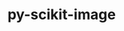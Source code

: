 ---
title: "py-scikit-image"
layout: cache
categories: [package, develop]
meta: {"compilers": ["gcc@11.1.0", "gcc@11.4.0"], "num_specs": 24, "num_specs_by_stack": {"data-vis-sdk": 8, "e4s": 16, "root": 24}, "oss": ["ubuntu20.04", "ubuntu22.04"], "platforms": ["linux"], "stacks": ["data-vis-sdk", "e4s", "root"], "targets": ["x86_64_v3"], "versions": ["0.25.2"]}
spec_details: [{"compiler": "gcc@11.1.0", "hash": "4khg6m52wxuou5i56elbk6vcslxjl4z7", "os": "ubuntu20.04", "platform": "linux", "size": "-", "stacks": ["data-vis-sdk", "root"], "target": "x86_64_v3", "variants": ["build_system=python_pip"], "versions": ["0.25.2"]}, {"compiler": "gcc@11.4.0", "hash": "56242bu22rnlm5pnye4fd2xgutkpnez3", "os": "ubuntu22.04", "platform": "linux", "size": "-", "stacks": ["e4s", "root"], "target": "x86_64_v3", "variants": ["build_system=python_pip"], "versions": ["0.25.2"]}, {"compiler": "gcc@11.4.0", "hash": "62ixpgl7dd4pcrnekbdcki6z7d2v5x77", "os": "ubuntu22.04", "platform": "linux", "size": "-", "stacks": ["e4s", "root"], "target": "x86_64_v3", "variants": ["build_system=python_pip"], "versions": ["0.25.2"]}, {"compiler": "gcc@11.4.0", "hash": "eansdhq3ioylptmr7f4bvvwt4s7aouvg", "os": "ubuntu22.04", "platform": "linux", "size": "-", "stacks": ["e4s", "root"], "target": "x86_64_v3", "variants": ["build_system=python_pip"], "versions": ["0.25.2"]}, {"compiler": "gcc@11.1.0", "hash": "f4nyk7r7d2e43eegc2277qvghtbklzoe", "os": "ubuntu20.04", "platform": "linux", "size": "-", "stacks": ["data-vis-sdk", "root"], "target": "x86_64_v3", "variants": ["build_system=python_pip"], "versions": ["0.25.2"]}, {"compiler": "gcc@11.4.0", "hash": "gu5o6t3f4dha7d3b5chrn6kj6yzclupe", "os": "ubuntu22.04", "platform": "linux", "size": "-", "stacks": ["e4s", "root"], "target": "x86_64_v3", "variants": ["build_system=python_pip"], "versions": ["0.25.2"]}, {"compiler": "gcc@11.1.0", "hash": "h4hjedpu6ewev4cwrflsqvakxvhpg64l", "os": "ubuntu20.04", "platform": "linux", "size": "-", "stacks": ["data-vis-sdk", "root"], "target": "x86_64_v3", "variants": ["build_system=python_pip"], "versions": ["0.25.2"]}, {"compiler": "gcc@11.4.0", "hash": "hujfziehlatejp5uq52plt232etxikte", "os": "ubuntu22.04", "platform": "linux", "size": "-", "stacks": ["e4s", "root"], "target": "x86_64_v3", "variants": ["build_system=python_pip"], "versions": ["0.25.2"]}, {"compiler": "gcc@11.4.0", "hash": "i7p3asrm2z2dsy3gtwv4mtvwi5f6qedz", "os": "ubuntu22.04", "platform": "linux", "size": "-", "stacks": ["e4s", "root"], "target": "x86_64_v3", "variants": ["build_system=python_pip"], "versions": ["0.25.2"]}, {"compiler": "gcc@11.4.0", "hash": "kal7ophywlwc767pg3priuunie7mudvx", "os": "ubuntu22.04", "platform": "linux", "size": "-", "stacks": ["e4s", "root"], "target": "x86_64_v3", "variants": ["build_system=python_pip"], "versions": ["0.25.2"]}, {"compiler": "gcc@11.1.0", "hash": "kn2o2ye5qinljrze77n7h7evoc2hk7vd", "os": "ubuntu20.04", "platform": "linux", "size": "-", "stacks": ["data-vis-sdk", "root"], "target": "x86_64_v3", "variants": ["build_system=python_pip"], "versions": ["0.25.2"]}, {"compiler": "gcc@11.4.0", "hash": "oi7e2ntwflwoas2pbkggs6n67paacutt", "os": "ubuntu22.04", "platform": "linux", "size": "-", "stacks": ["e4s", "root"], "target": "x86_64_v3", "variants": ["build_system=python_pip"], "versions": ["0.25.2"]}, {"compiler": "gcc@11.4.0", "hash": "onhx2g4ahev574wy6jgiibhaw3wqcldm", "os": "ubuntu22.04", "platform": "linux", "size": "-", "stacks": ["e4s", "root"], "target": "x86_64_v3", "variants": ["build_system=python_pip"], "versions": ["0.25.2"]}, {"compiler": "gcc@11.4.0", "hash": "pqsc74bsrmg4pmq47rtmwpz3z5psfc27", "os": "ubuntu22.04", "platform": "linux", "size": "-", "stacks": ["e4s", "root"], "target": "x86_64_v3", "variants": ["build_system=python_pip"], "versions": ["0.25.2"]}, {"compiler": "gcc@11.4.0", "hash": "qj556zygwx6eyj4rqdmqawmgujj4k3fh", "os": "ubuntu22.04", "platform": "linux", "size": "-", "stacks": ["e4s", "root"], "target": "x86_64_v3", "variants": ["build_system=python_pip"], "versions": ["0.25.2"]}, {"compiler": "gcc@11.1.0", "hash": "qry6bc7enyp4jeuuxw6k3okymzma7wrd", "os": "ubuntu20.04", "platform": "linux", "size": "-", "stacks": ["data-vis-sdk", "root"], "target": "x86_64_v3", "variants": ["build_system=python_pip"], "versions": ["0.25.2"]}, {"compiler": "gcc@11.1.0", "hash": "rpe7ukh4nuysndfjn5w5bwixmg3mznn4", "os": "ubuntu20.04", "platform": "linux", "size": "-", "stacks": ["data-vis-sdk", "root"], "target": "x86_64_v3", "variants": ["build_system=python_pip"], "versions": ["0.25.2"]}, {"compiler": "gcc@11.4.0", "hash": "tqzlijm7nyi56shdrijobvlsqu6xp7or", "os": "ubuntu22.04", "platform": "linux", "size": "-", "stacks": ["e4s", "root"], "target": "x86_64_v3", "variants": ["build_system=python_pip"], "versions": ["0.25.2"]}, {"compiler": "gcc@11.1.0", "hash": "viwkhom45m65oyjnvjh4mui6vyxrc2qz", "os": "ubuntu20.04", "platform": "linux", "size": "-", "stacks": ["data-vis-sdk", "root"], "target": "x86_64_v3", "variants": ["build_system=python_pip"], "versions": ["0.25.2"]}, {"compiler": "gcc@11.4.0", "hash": "w7325df73vxnj3ddvzuxdxlrc2q7pojs", "os": "ubuntu22.04", "platform": "linux", "size": "-", "stacks": ["e4s", "root"], "target": "x86_64_v3", "variants": ["build_system=python_pip"], "versions": ["0.25.2"]}, {"compiler": "gcc@11.1.0", "hash": "wbjk57nm3uba2ezgcq5r6bbju57weejs", "os": "ubuntu20.04", "platform": "linux", "size": "-", "stacks": ["data-vis-sdk", "root"], "target": "x86_64_v3", "variants": ["build_system=python_pip"], "versions": ["0.25.2"]}, {"compiler": "gcc@11.4.0", "hash": "wuegqdqtfkxgfdwpfl3fg2iokmwktwo4", "os": "ubuntu22.04", "platform": "linux", "size": "-", "stacks": ["e4s", "root"], "target": "x86_64_v3", "variants": ["build_system=python_pip"], "versions": ["0.25.2"]}, {"compiler": "gcc@11.4.0", "hash": "xgr4ga3gvc7oxs2dcayw7tuj6b6nmyku", "os": "ubuntu22.04", "platform": "linux", "size": "-", "stacks": ["e4s", "root"], "target": "x86_64_v3", "variants": ["build_system=python_pip"], "versions": ["0.25.2"]}, {"compiler": "gcc@11.4.0", "hash": "yid5xoox7im5wlzp25nefdgetnieyu6o", "os": "ubuntu22.04", "platform": "linux", "size": "-", "stacks": ["e4s", "root"], "target": "x86_64_v3", "variants": ["build_system=python_pip"], "versions": ["0.25.2"]}]
---